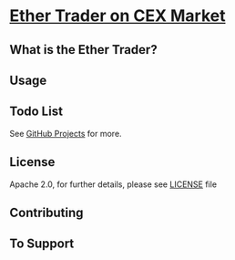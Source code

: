 # [Ether Trader on CEX Market](https://github.com/demirhancosku/ETH-Trader-CEX.io)



## What is the Ether Trader?

## Usage

## Todo List
See [GitHub Projects](https://github.com/demirhancosku/ETH-Trader-CEX.io/projects) for more.

## License

Apache 2.0, for further details, please see [LICENSE](LICENSE) file

## Contributing

## To Support
